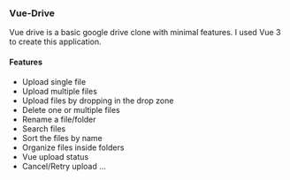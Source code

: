 ### Vue-Drive
Vue drive is a basic google drive clone with minimal features.
I used Vue 3 to create this application.

#### Features
- Upload single file
- Upload multiple files
- Upload files by dropping in the drop zone
- Delete one or multiple files
- Rename a file/folder
- Search files
- Sort the files by name
- Organize files inside folders
- Vue upload status
- Cancel/Retry upload
...